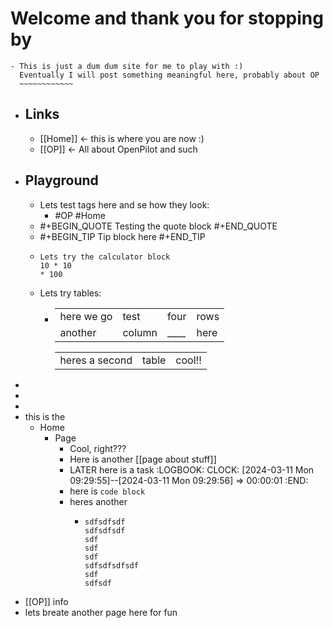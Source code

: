 # Welcome and thank you for stopping by
	- This is just a dum dum site for me to play with :)
	  Eventually I will post something meaningful here, probably about OP
	  ~~~~~~~~~~~~
- ## Links
	- [[Home]] <- this is where you are now :)
	- [[OP]] <- All about OpenPilot and such
- ## Playground
	- Lets test tags here and se how they look:
		- #OP #Home
	- #+BEGIN_QUOTE
	  Testing the quote block
	  #+END_QUOTE
	- #+BEGIN_TIP
	  Tip block here
	  #+END_TIP
	- ```calc
	  Lets try the calculator block
	  10 * 10
	  * 100
	  
	  ```
	- Lets try tables:
		- |||||
		  |--|--|--|--|
		  |here we go|test|four|rows|
		  |another|column|____|here|
		  
		  ||||
		  |--|--|--|
		  |heres a second|table|cool!!|
-
-
-
- this is the
	- Home
		- Page
			- Cool, right???
			- Here is another [[page about stuff]]
			- LATER here is a task
			  :LOGBOOK:
			  CLOCK: [2024-03-11 Mon 09:29:55]--[2024-03-11 Mon 09:29:56] =>  00:00:01
			  :END:
			- here is `code block`
			- heres another
				- ```
				  sdfsdfsdf
				  sdfsdfsdf
				  sdf
				  sdf
				  sdf
				  sdfsdfsdfsdf
				  sdf
				  sdfsdf
				  ```
- [[OP]] info
- lets breate another page here for fun